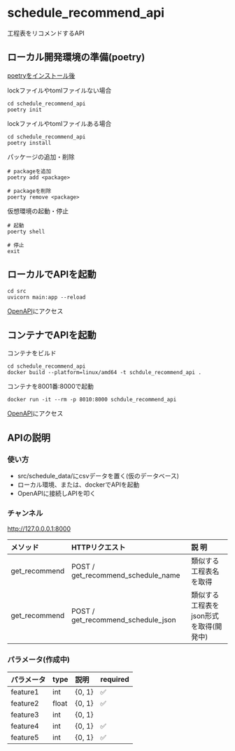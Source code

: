 # schedule_recommend_api
工程表をリコメンドするAPI

## ローカル開発環境の準備(poetry)
[poetryをインストール後](https://python-poetry.org/docs/)


lockファイルやtomlファイルない場合
```
cd schedule_recommend_api
poetry init
```

lockファイルやtomlファイルある場合
```
cd schedule_recommend_api
poetry install
```


パッケージの追加・削除
```
# packageを追加
poetry add <package>

# packageを削除
poerty remove <package>
```

仮想環境の起動・停止
```
# 起動
poerty shell

# 停止
exit
```
## ローカルでAPIを起動

```
cd src
uvicorn main:app --reload
```
[OpenAPI](http://127.0.0.1:8000/docs)にアクセス

## コンテナでAPIを起動

コンテナをビルド
```
cd schedule_recommend_api
docker build --platform=linux/amd64 -t schdule_recommend_api . 
```

コンテナを8001番:8000で起動 
```
docker run -it --rm -p 8010:8000 schdule_recommend_api
```
[OpenAPI](http://127.0.0.1:8010/docs)にアクセス

## APIの説明 
### 使い方
- src/schedule_data/にcsvデータを置く(仮のデータベース)
- ローカル環境、または、dockerでAPIを起動
- OpenAPIに接続しAPIを叩く

### チャンネル
http://127.0.0.0.1:8000

| メソッド | HTTPリクエスト| 説 明 |
|:-------|:------|:-----|
| get_recommend | POST / get_recommend_schedule_name | 類似する工程表名を取得 |
| get_recommend | POST / get_recommend_schedule_json | 類似する工程表をjson形式を取得(開発中) |


### パラメータ(作成中)
| パラメータ | type | 説明 | required |
|:-------|:------|:-----|:-----|
| feature1 | int | {0, 1} | ✅ |
| feature2 | float | {0, 1} | ✅ |
| feature3 | int | {0, 1} |  |
| feature4 | int | {0, 1} | ✅ |
| feature5 | int | {0, 1} | ✅ |
